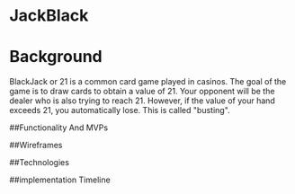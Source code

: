 <h1>JackBlack</h1>
<h1>Background</h1>

BlackJack or 21 is a common card game played in casinos. The goal of the game is to draw 
cards to obtain a value of 21. Your opponent will be the dealer who is also trying to reach
21. However, if the value of your hand exceeds 21, you automatically lose. This is called 
"busting". 

##Functionality And MVPs

##Wireframes

##Technologies

##implementation Timeline



